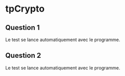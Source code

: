 # tpCrypto

## Question 1
Le test se lance automatiquement avec le programme. 

## Question 2
Le test se lance automatiquement avec le programme. 